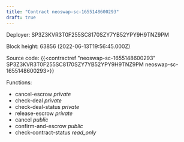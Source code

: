```yaml
---
title: "Contract neoswap-sc-1655148600293"
draft: true
---
```

Deployer: SP3Z3KVR3T0F255SC8170SZY7YB52YPY9H9TNZ9PM


 



Block height: 63856 (2022-06-13T19:56:45.000Z)

Source code: {{<contractref "neoswap-sc-1655148600293" SP3Z3KVR3T0F255SC8170SZY7YB52YPY9H9TNZ9PM neoswap-sc-1655148600293>}}

Functions:

* cancel-escrow _private_
* check-deal _private_
* check-deal-status _private_
* release-escrow _private_
* cancel _public_
* confirm-and-escrow _public_
* check-contract-status _read_only_
